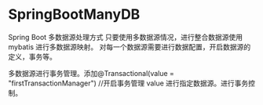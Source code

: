 # SpringBootManyDB
Spring  Boot 多数据源处理方式
只要使用多数据源情况，进行整合数据源使用mybatis 进行多数据源映射。
对每一个数据源需要进行数据配置，开启数据源的定义，事务等。

多数据源进行事务管理。添加@Transactional(value = "firstTransactionManager") //开启事务管理
value 进行指定数据源。进行事务控制。
